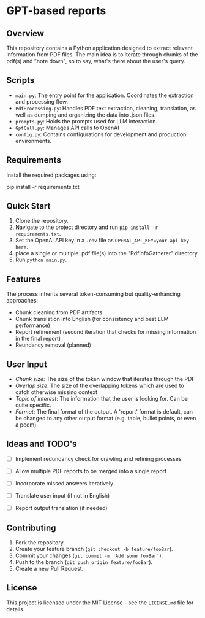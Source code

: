 # GPT-based reports

## Overview

This repository contains a Python application designed to extract relevant information from PDF files.
The main idea is to iterate through chunks of the pdf(s) and "note down", so to say, what's there about the user's query. 


## Scripts

- `main.py`: The entry point for the application. Coordinates the extraction and processing flow.
- `PdfProcessing.py`: Handles PDF text extraction, cleaning, translation, as well as dumping and organizing the data into .json files.
- `prompts.py`: Holds the prompts used for LLM interaction.
- `GptCall.py`: Manages API calls to OpenAI
- `config.py`: Contains configurations for development and production environments.


## Requirements

Install the required packages using:

pip install -r requirements.txt


## Quick Start

1. Clone the repository.
2. Navigate to the project directory and run `pip install -r requirements.txt`.
3. Set the OpenAI API key in a `.env` file as `OPENAI_API_KEY=your-api-key-here`.
4. place a single or multiple .pdf file(s) into the "PdfInfoGatherer" directory.
3. Run `python main.py`.


## Features

The process inherits several token-consuming but quality-enhancing approaches:

- Chunk cleaning from PDF artifacts
- Chunk translation into English (for consistency and best LLM performance)
- Report refinement (second iteration that checks for missing information in the final report)
- Reundancy removal (planned)


## User Input

- *Chunk size*: The size of the token window that iterates through the PDF
- *Overlap size*: The size of the overlapping tokens which are used to catch otherwise missing context
- *Topic of interest*: The information that the user is looking for. Can be quite specific. 
- *Format*: The final format of the output. A 'report' format is default, can be changed to any other output format (e.g. table, bullet points, or even a poem).


## Ideas and TODO's
- [ ] Implement redundancy check for crawling and refining processes
- [ ] Allow multiple PDF reports to be merged into a single report
- [ ] Incorporate missed answers iteratively 
- [ ] Translate user input (if not in English)
- [ ] Report output translation (if needed)


## Contributing

1. Fork the repository.
2. Create your feature branch (`git checkout -b feature/fooBar`).
3. Commit your changes (`git commit -m 'Add some fooBar'`).
4. Push to the branch (`git push origin feature/fooBar`).
5. Create a new Pull Request.


## License

This project is licensed under the MIT License - see the `LICENSE.md` file for details.

